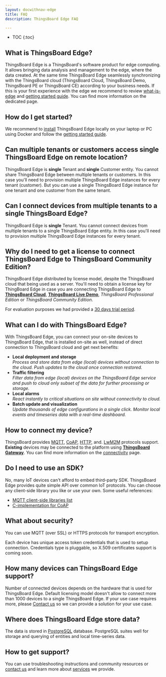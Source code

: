 ```yaml
---
layout: docwithnav-edge
title: FAQ
description: ThingsBoard Edge FAQ

---
```


* TOC
{:toc}


## What is ThingsBoard Edge?

ThingsBoard Edge is a ThingsBoard's software product for edge computing. 
It allows bringing data analysis and management to the edge, where the data created. At the same time ThingsBoard Edge seamlessly synchronizing with the ThingsBoard cloud (ThingsBoard Cloud, ThingsBoard Demo, ThingsBoard PE or ThingsBoard CE) according to your business needs.
If this is your first experience with the edge we recommend to review [what-is-edge](/docs/edge/what-is-edge/) 
and [getting started guide](/docs/edge/getting-started/).
You can find more information on the dedicated page.

## How do I get started?

We recommend to [install](/docs/edge/install/installation-options/) ThingsBoard Edge locally on your laptop or PC using Docker
and follow the [getting started guide](/docs/edge/getting-started/).

## Can multiple tenants or customers access single ThingsBoard Edge on remote location?

ThingsBoard Edge is **single** Tenant and **single** Customer entity.
You cannot share ThingsBoard Edge between multiple tenants or customers. 
In this case you'll need to provision multiple ThingsBoard Edge instances for every tenant (customer).
But you can use a single ThingsBoard Edge instance for one tenant and one customer from the same tenant.  

## Can I connect devices from multiple tenants to a single ThingsBoard Edge?

ThingsBoard Edge is **single** Tenant.
You cannot connect devices from multiple tenants to a single ThingsBoard Edge entity. 
In this case you'll need to provision multiple ThingsBoard Edge instances for every tenant.

## Why do I need to get a license to connect ThingsBoard Edge to ThingsBoard Community Edition? 

ThingsBoard Edge distributed by license model, despite the ThingsBoard cloud that being used as a server. You'll need to obtain a license key for ThingBoard Edge in case you are connecting ThingsBoard Edge to [**ThingsBoard Cloud**](https://thingsboard.cloud/signup), [**ThingsBoard Live Demo**](https://demo.thingsboard.io/signup), *ThingsBoard Professional Edition* or *ThingsBoard Community Edition*. 

For evaluation purposes we had provided a [30 days trial period](http://localhost:4000/pricing/).

## What can I do with ThingsBoard Edge?

With ThingsBoard Edge, you can connect your on-site devices to ThingsBoard Edge, that is installed on-site as well, instead of direct connection to ThingsBoard cloud and get next benefits:
- **Local deployment and storage**<br>
*Process and store data from edge (local) devices without connection to the cloud. Push updates to the cloud once connection restored.*
- **Traffic filtering**<br>
*Filter data from edge (local) devices on the ThingsBoard Edge service and push to cloud only subset of the data for further processing or storage.*
- **Local alarms**<br>
*React instantly to critical situations on site without connectivity to cloud.*
- **Batch update and visualization**<br>
*Update thousands of edge configurations in a single click. Monitor local events and timeseries data with a real-time dashboard.*

## How to connect my device?

ThingsBoard provides
[MQTT](/docs/edge/reference/mqtt-api), 
[CoAP](/docs/edge/reference/coap-api), 
[HTTP](/docs/edge/reference/http-api), and.
[LwM2M](/docs/edge/reference/lwm2m-api) protocols support.
**Existing** devices may be connected to the platform using **[ThingsBoard Gateway](/docs/iot-gateway/what-is-iot-gateway/)**.
You can find more information on the [connectivity](/docs/edge/reference/protocols/) page. 

## Do I need to use an SDK?

No, many IoT devices can't afford to embed third-party SDK. ThingsBoard Edge provides quite simple API over common IoT protocols. You can choose any client-side library you like or use your own.
Some useful references:
 
 - [MQTT client-side libraries list](https://github.com/mqtt/mqtt.github.io/wiki/libraries) 
 - [C-implementation for CoAP](https://libcoap.net/)

## What about security?

You can use MQTT (over SSL) or HTTPS protocols for transport encryption. 

Each device has unique access token credentials that is used to setup connection. Credentials type is pluggable, so X.509 certificates support is coming soon.

## How many devices can ThingsBoard Edge support?

Number of connected devices depends on the hardware that is used for ThingsBoard Edge. 
Default licensing model doesn't allow to connect more than 1000 devices to a single ThingsBoard Edge. 
If your use case requires more, please [Contact us](/docs/contact-us/) so we can provide a solution for your use case.
  
## Where does ThingsBoard Edge store data?

The data is stored in [PostgreSQL](https://www.postgresql.org/) database. PostgreSQL suites well for storage and querying of entities and local time-series data.
 
## How to get support?

You can use troubleshooting instructions and community resources or [contact us](/docs/contact-us) and learn more about [services](/docs/services/) we provide.

